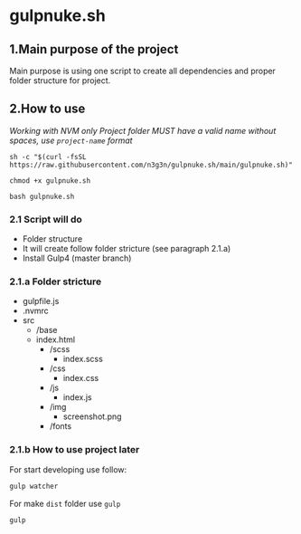 # gulpnuke.sh

## 1.Main purpose of the project
Main purpose is using one script to create all dependencies and proper folder structure for project.

## 2.How to use
*Working with NVM only*
*Project folder MUST have a valid name without spaces, use `project-name` format*
```fish
sh -c "$(curl -fsSL https://raw.githubusercontent.com/n3g3n/gulpnuke.sh/main/gulpnuke.sh)"
```
```fish
chmod +x gulpnuke.sh
```
```fish
bash gulpnuke.sh
```

### 2.1 Script will do
- Folder structure
 - It will create follow folder stricture (see paragraph 2.1.a)
- Install Gulp4 (master branch)

### 2.1.a Folder stricture
- gulpfile.js
- .nvmrc
- src
  - /base
  - index.html
    - /scss
      - index.scss
    - /css
      - index.css
    - /js
      - index.js
    - /img
      - screenshot.png
    - /fonts


### 2.1.b How to use project later
For start developing use follow:
```bash
gulp watcher
```
For make `dist` folder use `gulp`
```bash
gulp
```
